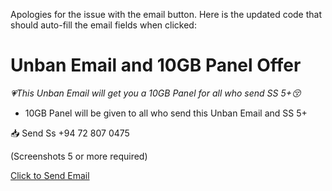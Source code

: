 Apologies for the issue with the email button. Here is the updated code that should auto-fill the email fields when clicked:

# Unban Email and 10GB Panel Offer

*💗This Unban Email will get you a 10GB Panel for all who send SS 5+😚*

* 10GB Panel will be given to all who send this Unban Email and SS 5+

📥 Send Ss  +94 72 807 0475

(Screenshots 5 or more required)



<a href="mailto:android@whatsapp.com,android@support.whatsapp.com,android_web@support.whatsapp.com,support@support.whatsapp.com,jan@whatsapp.com,smb@support.whatsapp.com?subject=Request%20for%20Review%3A%20Suspended%20WhatsApp%20Account&body=Hallo%20WhatsApp-Team%2C%0A%0Aich%20m%C3%B6chte%20eine%20Beschwerde%20bez%C3%BCglich%20meines%20gesperrten%20WhatsApp-Kontos%20einreichen.%20Ich%20habe%20gro%C3%9Fe%20Schwierigkeiten%2C%20weil%20ich%20nicht%20auf%20mein%20WhatsApp-Konto%20zugreifen%20kann%2C%20obwohl%20ich%20diese%20Anwendung%20schon%20lange%20verwende%20und%20die%20von%20WhatsApp%20bereitgestellten%20Nutzungsbedingungen%20verstehe.%20Als%20ich%20vor%20einiger%20Zeit%20versuchte%2C%20die%20WhatsApp-Anwendung%20zu%20%C3%B6ffnen%2C%20erhielt%20ich%20eine%20Nachricht%2C%20dass%20mein%20Konto%20gesperrt%20wurde.%20Ich%20bin%20sehr%20%C3%BCberrascht%20und%20verstehe%20nicht%2C%20warum%20dies%20geschieht%2C%20da%20ich%20glaube%2C%20dass%20ich%20keinen%20Versto%C3%9F%20gegen%20die%20von%20WhatsApp%20bereitgestellten%20Nutzungsbedingungen%20begangen%20habe.%20Ich%20habe%20sofort%20versucht%2C%20das%20WhatsApp-Team%20per%20E-Mail%20zu%20kontaktieren%2C%20um%20die%20Wiederer%C3%B6ffnung%20meines%20Kontos%20zu%20beantragen%2C%20aber%20leider%20besagte%20die%20Antwort%2C%20die%20ich%20erhalten%20habe%2C%20dass%20das%20WhatsApp-System%20meine%20Kontoaktivit%C3%A4t%20als%20Versto%C3%9F%20gegen%20die%20Nutzungsbedingungen%20markiert%20hat%20und%20meine%20Telefonnummer%20daher%20gesperrt%20wurde.%20Ich%20bin%20sehr%20verwirrt%20%C3%BCber%20diese%20Situation%2C%20weil%20ich%20nie%20gegen%20die%20Nutzungsbedingungen%20von%20WhatsApp%20versto%C3%9Fen%20habe.%20Ich%20brauche%20dringend%20wieder%20Zugriff%20auf%20mein%20Konto%2C%20da%20ich%20auf%20WhatsApp%20angewiesen%20bin%2C%20um%20mit%20meiner%20Familie%2C%20Freunden%20und%20Kollegen%20zu%20kommunizieren.%20Ich%20hoffe%2C%20das%20WhatsApp-Team%20kann%20mir%20helfen%2C%20dieses%20Problem%20schnell%20zu%20l%C3%B6sen%20und%20mein%20WhatsApp-Konto%20oder%20meine%20WhatsApp-Nummer%20zu%20entsperren.%20Ich%20glaube%2C%20dass%20wir%20dieses%20Problem%20auf%20faire%20Weise%20und%20in%20%C3%9Cbereinstimmung%20mit%20den%20geltenden%20Nutzungsbedingungen%20l%C3%B6sen%20k%C3%B6nnen.%20Vielen%20Dank%20f%C3%BCr%20Ihre%20Aufmerksamkeit%20und%20ich%20hoffe%2C%20bald%20gute%20Neuigkeiten%20vom%20WhatsApp-Team%20zu%20h%C3%B6ren.%20Meine%20WhatsApp-Nummer%20is%20%28%20%2B94771820962%29">Click to Send Email</a>